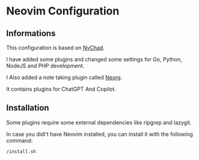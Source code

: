 # Neovim Configuration

## Informations

This configuration is based on [NvChad](https://nvchad.com/).

I have added some plugins and changed some settings for Go, Python, NodeJS and PHP development.

I Also added a note taking plugin called [Neorg](https://github.com/nvim-neorg/neorg).

It contains plugins for ChatGPT And Copilot.

## Installation

Some plugins require some external dependencies like ripgrep and lazygit.

In case you didl't have Neovim installed, you can install it with the following command:

```bash
/install.sh
```
